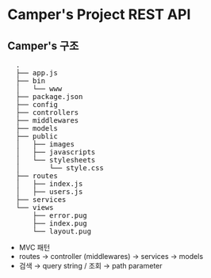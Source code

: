 # Camper's Project REST API

## Camper's 구조
<pre>
  .
  ├── app.js                     
  ├── bin 
  │   └── www
  ├── package.json
  ├── config
  ├── controllers
  ├── middlewares
  ├── models
  ├── public
  │   ├── images
  │   ├── javascripts
  │   └── stylesheets
  │       └── style.css
  ├── routes                 
  │   ├── index.js      
  │   ├── users.js
  ├── services
  └── views
      ├── error.pug
      ├── index.pug
      └── layout.pug
</pre>

- MVC 패턴
- routes → controller (middlewares) → services → models
- 검색 → query string / 조회 → path parameter


